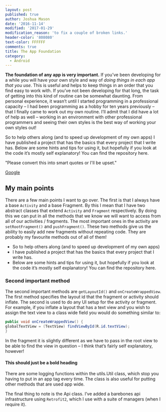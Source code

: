 ```yaml
---
layout: post
published: true
author: Joshua Mason
date: '2016-11-14'
modified: '2017-01-29'
modification_reason: 'to fix a couple of broken links.'
header-color: '808080'
text-color: FFFFFF
comments: true
title: The App Foundation
category:
  - Android
---
```

**The foundation of any app is very important.** If you’ve been developing for a while you will have your own style and way of *doing things in each app that you use*. This is useful and helps to keep things in an order that you find easy to work with. If you’ve not been developing for that long, the task of getting into this kind of routine can be somewhat daunting. From personal experience, it wasn’t until I started programming in a professional capacity – I had been programming as a hobby for ten years previously – that I finally came to work out my own routine. I’ll admit that I did have a lot of help as well – working in an environment with other professional programmers and seeing their own styles is the best way of working your own styles out!

So to help others along (and to speed up development of my own apps) I have published a project that has the basics that every project that I write has. Below are some hints and tips for using it, but hopefully if you look at the code it’s mostly self explanatory! You can find the repository here.

"Please convert this into smart quotes or I'll be upset."

<a role="button" class="btn btn-primary" href="http://google.com/">
Google
</a>

## My main points

There are a few main points I want to go over. The first is that I always have a base `Activity` and a base Fragment. By this I mean that I have two abstract classes that extend `Activity` and `Fragment` respectively. By doing this we can put in all the methods that we know we will want to access from all of our activities / fragments. The most important ones in the activity are `setRootFragment()` and `pushFragment()`. These two methods give us the ability to easily add new fragments without repeating code. They are probably my favourite methods out of all of them!

* So to help others along (and to speed up development of my own apps)
* I have published a project that has the basics that every project that I write has.
* Below are some hints and tips for using it, but hopefully if you look at the code it’s mostly self explanatory! You can find the repository here.

### Second important method

The second important methods are `getLayoutId()` and `onCreateWrappedView`. The first method specifies the layout id that the fragment or activity should inflate. The second is used to do any UI setup for the activity or fragment. For example, if you inflate a layout that has a text view and you wish to assign the text view to a class wide field you would do something similar to:

```java
public void onCreateWrappedView() {
globalTextView = (TextView) findViewById(R.id.textView);
}
```

In the fragment it is slightly different as we have to pass in the root view to be able to find the view in question – I think that’s fairly self explanatory, however!

#### This should just be a bold heading

There are some logging functions within the utils.Util class, which stop you having to put in an app tag every time. The class is also useful for putting other methods that are used app wide.

The final thing to note is the Api class. I’ve added a barebones api infrastructure using `Retrofit2`, which I use with a suite of managers (when I require it).
